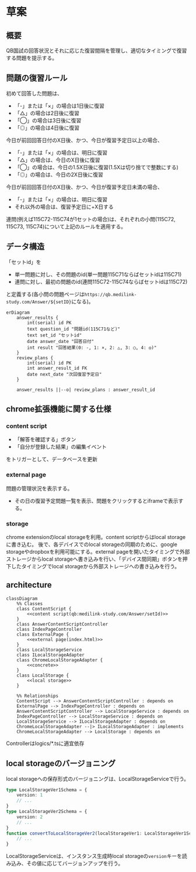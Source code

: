 # 草案

## 概要

QB国試の回答状況とそれに応じた復習間隔を管理し、適切なタイミングで復習する問題を提示する。

## 問題の復習ルール

初めて回答した問題は、

- 「-」または「×」の場合は1日後に復習
- 「△」の場合は2日後に復習
- 「◯」の場合は3日後に復習
- 「◎」の場合は4日後に復習

今日が前回回答日付のX日後、かつ、今日が復習予定日以上の場合、

- 「-」または「×」の場合は、明日に復習
- 「△」の場合は、今日のX日後に復習
- 「◯」の場合は、今日の1.5X日後に復習(1.5Xは切り捨てで整数にする)
- 「◎」の場合は、今日の2X日後に復習

今日が前回回答日付のX日後、かつ、今日が復習予定日未満の場合、

- 「-」または「×」の場合は、明日に復習
- それ以外の場合は、復習予定日に+X日する

連問(例えば115C72-115C74が1セットの場合)は、それぞれの小問(115C72, 115C73, 115C74)について上記のルールを適用する。

## データ構造

「セットid」を

- 単一問題に対し、その問題のid(単一問題115C71ならばセットidは115C71)
- 連問に対し、最初の問題のid(連問115C72-115C74ならばセットidは115C72)

と定義する(各小問の問題ページは`https://qb.medilink-study.com/Answer/${setID}`になる)。

```mermaid
erDiagram
    answer_results {
        int(serial) id PK
        text question_id "問題id(115C71など)"
        text set_id "セットid"
        date answer_date "回答日付"
        int result "回答結果(0: -, 1: ×, 2: △, 3: ◯, 4: ◎)"
    }
    review_plans {
        int(serial) id PK
        int answer_result_id FK
        date next_date "次回復習予定日"
    }

    answer_results ||--o| review_plans : answer_result_id
```

## chrome拡張機能に関する仕様

### content script

- 「解答を確認する」ボタン
- 「自分が登録した結果」の編集イベント

をトリガーとして、データベースを更新

### external page

問題の管理状況を表示する。

- その日の復習予定問題一覧を表示、問題をクリックするとiframeで表示する。

### storage

chrome extensionのlocal storageを利用。content scriptからはlocal storageに書き込む。
後で、各デバイスでのlocal storageの同期のために、google storageやdropboxを利用可能にする。external pageを開いたタイミングで外部ストレージからlocal storageへ書き込みを行い、「デバイス間同期」ボタンを押下したタイミングでlocal storageから外部ストレージへの書き込みを行う。

## architecture

```mermaid
classDiagram
    %% Classes
    class ContentScript {
        <<content script(qb:medilink-study.com/Answer/setId)>>
    }
    class AnswerContentScriptController
    class IndexPageController
    class ExternalPage {
        <<external page(index.html)>>
    }
    class LocalStorageService
    class ILocalStorageAdapter
    class ChromeLocalStorageAdapter {
        <<concrete>>
    }
    class LocalStorage {
        <<local storage>>
    }

    %% Relationships
    ContentScript --> AnswerContentScriptController : depends on
    ExternalPage --> IndexPageController : depends on
    AnswerContentScriptController --> LocalStorageService : depends on
    IndexPageController --> LocalStorageService : depends on
    LocalStorageService --> ILocalStorageAdapter : depends on
    ChromeLocalStorageAdapter --|> ILocalStorageAdapter : implements
    ChromeLocalStorageAdapter --> LocalStorage : depends on

```

Controllerはlogics/*.tsに適宜依存

## local storageのバージョニング

local storageへの保存形式のバージョニングは、LocalStorageServiceで行う。

```ts
type LocalStorageVer1Schema = {
    version: 1
    // ...
}
type LocalStorageVer2Schema = {
    version: 2
    // ...
}
function convertToLocalStorageVer2(localStorageVer1: LocalStorageVer1Schema){
    // ...
}
```

LocalStorageServiceは、インスタンス生成時local storageの`version`キーを読み込み、その値に応じてバージョンアップを行う。
